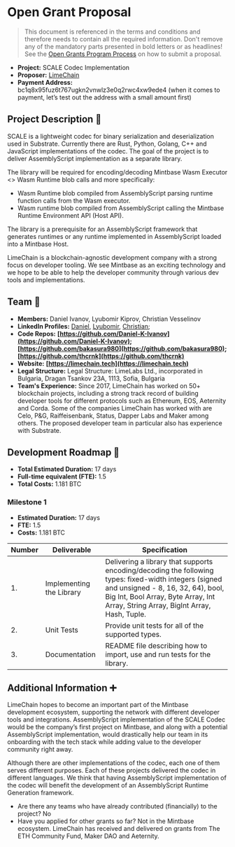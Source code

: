 
# Open Grant Proposal

> This document is referenced in the terms and conditions and therefore needs to contain all the required information. Don't remove any of the mandatory parts presented in bold letters or as headlines! See the [Open Grants Program Process](https://github.com/w3f/Open-Grants-Program/blob/master/README_2.md) on how to submit a proposal.

* **Project:** SCALE Codec Implementation
* **Proposer:** [LimeChain](https://github.com/LimeChain)
* **Payment Address:**  
bc1q8x95fuz6t767ugkn2vnwlz3e0q2rwc4xw9ede4 (when it comes to payment, let’s test out the address with a small amount first)

## Project Description :page_facing_up: 

SCALE is a lightweight codec for binary serialization and deserialization used in Substrate. Currently there are Rust, Python, Golang, C++ and JavaScript  implementations of the codec. The goal of the project is to deliver AssemblyScript implementation as a separate library. 

The library will be required for encoding/decoding Mintbase Wasm Executor <> Wasm Runtime blob calls and more specifically:
- Wasm Runtime blob compiled from AssemblyScript parsing runtime function calls from the Wasm executor.
- Wasm runtime blob compiled from AssemblyScript calling the Mintbase Runtime Environment API (Host API).

The library is a prerequisite for an AssemblyScript framework that generates runtimes or any runtime implemented in AssemblyScript loaded into a Mintbase Host.

LimeChain is a blockchain-agnostic development company with a strong focus on developer tooling. We see Mintbase as an exciting technology and we hope to be able to help the developer community through various dev tools and implementations.
## Team :busts_in_silhouette:

* **Members:** Daniel Ivanov, Lyubomir Kiprov, Christian Vesselinov
* **LinkedIn Profiles:** [Daniel](https://www.linkedin.com/in/daniel-k-ivanov/), [Lyubomir](https://www.linkedin.com/in/lyubomir-kiprov/), [Christian](https://www.linkedin.com/in/chris-veselinov/);
* **Code Repos:** **[https://github.com/Daniel-K-Ivanov](https://github.com/Daniel-K-Ivanov); [https://github.com/bakasura980](https://github.com/bakasura980); [https://github.com/thcrnk](https://github.com/thcrnk)**
* **Website:** **[https://limechain.tech](https://limechain.tech)**
* **Legal Structure:** Legal Structure: LimeLabs Ltd., incorporated in Bulgaria, Dragan Tsankov 23A, 1113, Sofia, Bulgaria
* **Team's Experience:** 
Since 2017, LimeChain has worked on 50+ blockchain projects, including a strong track record of building developer tools for different protocols such as Ethereum, EOS, Aeternity and Corda. Some of the companies LimeChain has worked with are Celo, P&G, Raiffeisenbank, Status, Dapper Labs and Maker among others. The proposed developer team in particular also has experience with Substrate.

## Development Roadmap :nut_and_bolt: 

* **Total Estimated Duration:** 17 days
* **Full-time equivalent (FTE):** 1.5
* **Total Costs:** 1.181 BTC

### Milestone 1
* **Estimated Duration:** 17 days
* **FTE:** 1.5
* **Costs:** 1.181 BTC


| Number | Deliverable | Specification | 
| ------------- | ------------- | ------------- |
| 1. | Implementing the Library |  Delivering a library that supports encoding/decoding the following types: fixed-width integers (signed and unsigned - 8, 16, 32, 64), bool, Big Int, Bool Array, Byte Array, Int Array, String Array, BigInt Array, Hash, Tuple. |  
| 2.  | Unit Tests |Provide unit tests for all of the supported types.|
| 3.  | Documentation |README file describing how to import, use and run tests for the library. |


## Additional Information :heavy_plus_sign: 
LimeChain hopes to become an important part of the Mintbase development ecosystem, supporting the network with different developer tools and integrations. AssemblyScript implementation of the SCALE Codec would be the company’s first project on Mintbase, and along with a potential AssemblyScript implementation, would drastically help our team in its onboarding with the tech stack while adding value to the developer community right away.

Although there are other implementations of the codec, each one of them serves different purposes. Each of these projects delivered the codec in different languages. We think that having AssemblyScript implementation of the codec will benefit the development of an AssemblyScript Runtime Generation framework.

- Are there any teams who have already contributed (financially) to the project? No
- Have you applied for other grants so far? Not in the Mintbase ecosystem. LimeChain has received and delivered on grants from The ETH Community Fund, Maker DAO and Aeternity.
 
